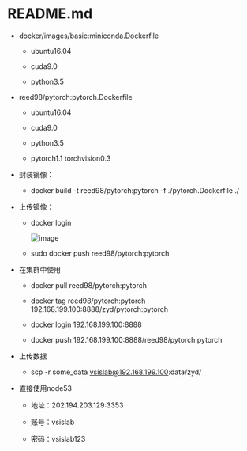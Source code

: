 README.md
=====

 * docker/images/basic:miniconda.Dockerfile

 	* ubuntu16.04

 	* cuda9.0

 	* python3.5

* reed98/pytorch:pytorch.Dockerfile

	* ubuntu16.04
 
	* cuda9.0
 
	* python3.5
 
	* pytorch1.1 torchvision0.3
  
  
* 封装镜像：

	* docker build -t reed98/pytorch:pytorch -f ./pytorch.Dockerfile ./

* 上传镜像：

	* docker login
	
		![image](http://github.com/ReedZyd/using_images/raw/master/README_images/docker_login.png)
		
	* sudo docker push reed98/pytorch:pytorch
	
* 在集群中使用

	* docker pull reed98/pytorch:pytorch
	
	* docker tag reed98/pytorch:pytorch 192.168.199.100:8888/zyd/pytorch:pytorch
	
	* docker login 192.168.199.100:8888
	
	* docker push 192.168.199.100:8888/reed98/pytorch:pytorch

* 上传数据

	 * scp -r some_data vsislab@192.168.199.100:data/zyd/
	 
* 直接使用node53
	 	
	 * 地址：202.194.203.129:3353
	 	
	 * 账号：vsislab
	 	
	 * 密码：vsislab123
	 

